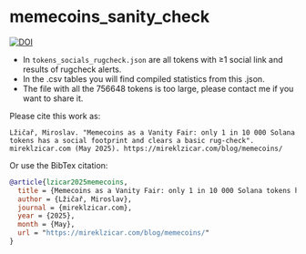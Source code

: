 # memecoins_sanity_check

[![DOI](https://zenodo.org/badge/986760504.svg)](https://doi.org/10.5281/zenodo.15469077)

- In `tokens_socials_rugcheck.json` are all tokens with ≥1 social link and results of rugcheck alerts.
- In the .csv tables you will find compiled statistics from this .json.
- The file with all the 756648 tokens is too large, please contact me if you want to share it.

Please cite this work as:
```
Lžičař, Miroslav. "Memecoins as a Vanity Fair: only 1 in 10 000 Solana tokens has a social footprint and clears a basic rug‑check". mireklzicar.com (May 2025). https://mireklzicar.com/blog/memecoins/
```
Or use the BibTex citation:
```bibtex
@article{lzicar2025memecoins,
  title = {Memecoins as a Vanity Fair: only 1 in 10 000 Solana tokens has a social footprint and clears a basic rug‑check},
  author = {Lžičař, Miroslav},
  journal = {mireklzicar.com},
  year = {2025},
  month = {May},
  url = "https://mireklzicar.com/blog/memecoins/"
}
```
